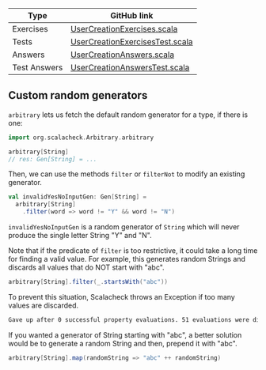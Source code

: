 | Type         | GitHub link |
|--------------|-------------|
| Exercises    |     [UserCreationExercises.scala](https://github.com/fp-tower/foundations/blob/master/exercises/src/main/scala/exercises/action/imperative/UserCreationExercises.scala)       |
| Tests        | [UserCreationExercisesTest.scala](https://github.com/fp-tower/foundations/blob/master/exercises/src/test/scala/exercises/action/imperative/UserCreationExercisesTest.scala)   |
| Answers      |       [UserCreationAnswers.scala](https://github.com/fp-tower/foundations/blob/master/answers/src/main/scala/answers/answers/action/imperative/UserCreationAnswers.scala)     |
| Test Answers |   [UserCreationAnswersTest.scala](https://github.com/fp-tower/foundations/blob/master/answers/src/test/scala/answers/answers/action/imperative/UserCreationAnswersTest.scala) |

## Custom random generators

`arbitrary` lets us fetch the default random generator for a type, if there is one:

```scala
import org.scalacheck.Arbitrary.arbitrary

arbitrary[String]
// res: Gen[String] = ...
```

Then, we can use the methods `filter` or `filterNot` to modify an existing generator.

```scala
val invalidYesNoInputGen: Gen[String] = 
  arbitrary[String]
    .filter(word => word != "Y" && word != "N")
```

`invalidYesNoInputGen` is a random generator of `String` which will never 
produce the single letter String "Y" and "N".

Note that if the predicate of `filter` is too restrictive, it 
could take a long time for finding a valid value. For example, this generates 
random Strings and discards all values that do NOT start with "abc".

```scala
arbitrary[String].filter(_.startsWith("abc"))
```

To prevent this situation, Scalacheck throws an Exception if too many values are discarded.

```bash
Gave up after 0 successful property evaluations. 51 evaluations were discarded.
```

If you wanted a generator of String starting with "abc", a better solution would be to generate a 
random String and then, prepend it with "abc".

```scala
arbitrary[String].map(randomString => "abc" ++ randomString)
```